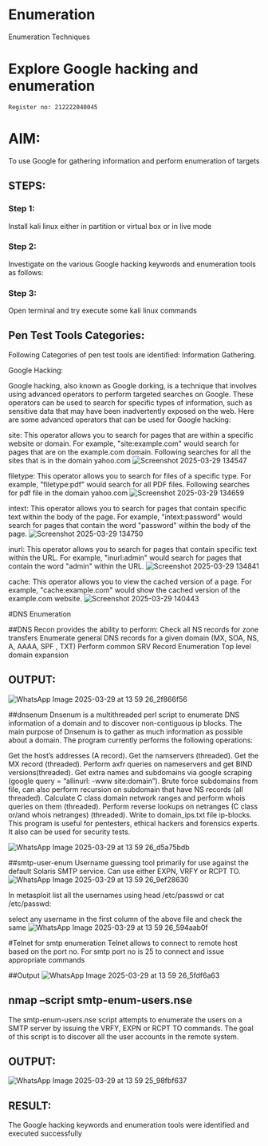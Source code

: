# Enumeration
Enumeration Techniques

# Explore Google hacking and enumeration 
```
Register no: 212222040045

```

# AIM:

To use Google for gathering information and perform enumeration of targets

## STEPS:

### Step 1:

Install kali linux either in partition or virtual box or in live mode

### Step 2:

Investigate on the various Google hacking keywords and enumeration tools as follows:


### Step 3:
Open terminal and try execute some kali linux commands

## Pen Test Tools Categories:  

Following Categories of pen test tools are identified:
Information Gathering.

Google Hacking:

Google hacking, also known as Google dorking, is a technique that involves using advanced operators to perform targeted searches on Google. These operators can be used to search for specific types of information, such as sensitive data that may have been inadvertently exposed on the web. Here are some advanced operators that can be used for Google hacking:

site: This operator allows you to search for pages that are within a specific website or domain. For example, "site:example.com" would search for pages that are on the example.com domain.
Following searches for all the sites that is in the domain yahoo.com
![Screenshot 2025-03-29 134547](https://github.com/user-attachments/assets/899bde9a-d8e9-4bcd-a9de-661ec82bd8e6)


filetype: This operator allows you to search for files of a specific type. For example, "filetype:pdf" would search for all PDF files.
Following searches for pdf file in the domain yahoo.com
![Screenshot 2025-03-29 134659](https://github.com/user-attachments/assets/b05c690f-5c2b-4efe-aa3e-5eac6a524ff8)



intext: This operator allows you to search for pages that contain specific text within the body of the page. For example, "intext:password" would search for pages that contain the word "password" within the body of the page.
![Screenshot 2025-03-29 134750](https://github.com/user-attachments/assets/d5de3b91-2349-475b-bd4e-632b89a7a440)


inurl: This operator allows you to search for pages that contain specific text within the URL. For example, "inurl:admin" would search for pages that contain the word "admin" within the URL.
![Screenshot 2025-03-29 134841](https://github.com/user-attachments/assets/06fc42e6-5b57-46eb-b81c-089fa7dc663c)




cache: This operator allows you to view the cached version of a page. For example, "cache:example.com" would show the cached version of the example.com website.
![Screenshot 2025-03-29 140443](https://github.com/user-attachments/assets/cc3fdce8-4b8a-46f4-a70e-2afd64233d0e)

 
#DNS Enumeration


##DNS Recon
provides the ability to perform:
Check all NS records for zone transfers
Enumerate general DNS records for a given domain (MX, SOA, NS, A, AAAA, SPF , TXT)
Perform common SRV Record Enumeration
Top level domain expansion
## OUTPUT:

![WhatsApp Image 2025-03-29 at 13 59 26_2f866f56](https://github.com/user-attachments/assets/2ebfe44b-887f-41cf-8ac8-bd430c9bdbed)






##dnsenum
Dnsenum is a multithreaded perl script to enumerate DNS information of a domain and to discover non-contiguous ip blocks. The main purpose of Dnsenum is to gather as much information as possible about a domain. The program currently performs the following operations:

Get the host’s addresses (A record).
Get the namservers (threaded).
Get the MX record (threaded).
Perform axfr queries on nameservers and get BIND versions(threaded).
Get extra names and subdomains via google scraping (google query = “allinurl: -www site:domain”).
Brute force subdomains from file, can also perform recursion on subdomain that have NS records (all threaded).
Calculate C class domain network ranges and perform whois queries on them (threaded).
Perform reverse lookups on netranges (C class or/and whois netranges) (threaded).
Write to domain_ips.txt file ip-blocks.
This program is useful for pentesters, ethical hackers and forensics experts. It also can be used for security tests.

![WhatsApp Image 2025-03-29 at 13 59 26_d5a75bdb](https://github.com/user-attachments/assets/6f800701-1e21-4f3e-9fc5-459058c54c0e)

##smtp-user-enum
Username guessing tool primarily for use against the default Solaris SMTP service. Can use either EXPN, VRFY or RCPT TO.
![WhatsApp Image 2025-03-29 at 13 59 26_9ef28630](https://github.com/user-attachments/assets/eed5a768-716a-4332-a45f-b63d737d1c93)


In metasploit list all the usernames using head /etc/passwd or cat /etc/passwd:

select any username in the first column of the above file and check the same
![WhatsApp Image 2025-03-29 at 13 59 26_594aab0f](https://github.com/user-attachments/assets/4034b9b9-a228-4f3a-9763-d9576f5a3834)


#Telnet for smtp enumeration Telnet allows to connect to remote host based on the port no. For smtp port no is 25 to connect and issue appropriate commands
  
 ##Output
  ![WhatsApp Image 2025-03-29 at 13 59 26_5fdf6a63](https://github.com/user-attachments/assets/12591f7b-90d4-4964-9448-dd9f1bb84b1e)

  

## nmap –script smtp-enum-users.nse <hostname>

The smtp-enum-users.nse script attempts to enumerate the users on a SMTP server by issuing the VRFY, EXPN or RCPT TO commands. The goal of this script is to discover all the user accounts in the remote system.


## OUTPUT:
![WhatsApp Image 2025-03-29 at 13 59 25_98fbf637](https://github.com/user-attachments/assets/8420cb8f-0910-468f-a61d-98f6415fc71f)


## RESULT:
The Google hacking keywords and enumeration tools were identified and executed successfully

